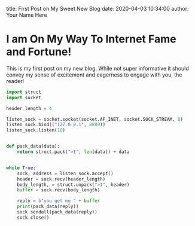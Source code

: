 title: First Post on My Sweet New Blog
date: 2020-04-03 10:34:00
author: Your Name Here
# I am On My Way To Internet Fame and Fortune!
This is my first post on my new blog. While not super informative it
should convey my sense of excitement and eagerness to engage with you,
the reader!

```python
import struct
import socket

header_length = 4

listen_sock = socket.socket(socket.AF_INET, socket.SOCK_STREAM, 0)
listen_sock.bind(("127.0.0.1", 8889))
listen_sock.listen(10)


def pack_data(data):
    return struct.pack(">I", len(data)) + data


while True:
    sock, address = listen_sock.accept()
    header = sock.recv(header_length)
    body_length, = struct.unpack(">I", header)
    buffer = sock.recv(body_length)

    reply = b"you get me " + buffer
    print(pack_data(reply))
    sock.sendall(pack_data(reply))
    sock.close()

```
